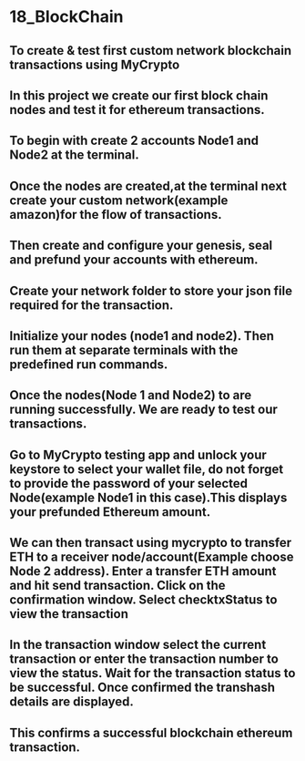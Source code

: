 # 18_BlockChain
## To create &amp; test first custom network blockchain transactions using MyCrypto
## In this project we create our first block chain nodes and test it for ethereum transactions.
## To begin with create 2 accounts Node1 and Node2 at the terminal.
## Once the nodes are created,at the terminal next create your custom network(example amazon)for the flow of transactions.
## Then create and configure your genesis, seal and prefund your accounts with ethereum.
## Create your network folder to store your json file required for the transaction.
## Initialize your nodes (node1 and node2). Then run them at separate terminals with the predefined run commands.
## Once the nodes(Node 1 and Node2) to are running successfully. We are ready to test our transactions.
## Go to MyCrypto testing  app and unlock your keystore to select your wallet file, do not forget to provide the password of your selected Node(example Node1 in this case).This displays your prefunded Ethereum amount.
## We can then transact using mycrypto to transfer ETH to a receiver node/account(Example choose Node 2 address). Enter a transfer ETH amount and hit send transaction. Click on the confirmation window. Select checktxStatus to view the transaction
## In the transaction window select the current transaction or enter the transaction number to view the status. Wait for the transaction status to be successful. Once confirmed the transhash details are displayed. 
## This confirms a successful blockchain ethereum transaction.
